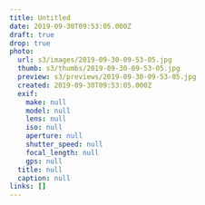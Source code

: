 ```yaml
---
title: Untitled
date: 2019-09-30T09:53:05.000Z
draft: true
drop: true
photo:
  url: s3/images/2019-09-30-09-53-05.jpg
  thumb: s3/thumbs/2019-09-30-09-53-05.jpg
  preview: s3/previews/2019-09-30-09-53-05.jpg
  created: 2019-09-30T09:53:05.000Z
  exif:
    make: null
    model: null
    lens: null
    iso: null
    aperture: null
    shutter_speed: null
    focal_length: null
    gps: null
  title: null
  caption: null
links: []
---
```

